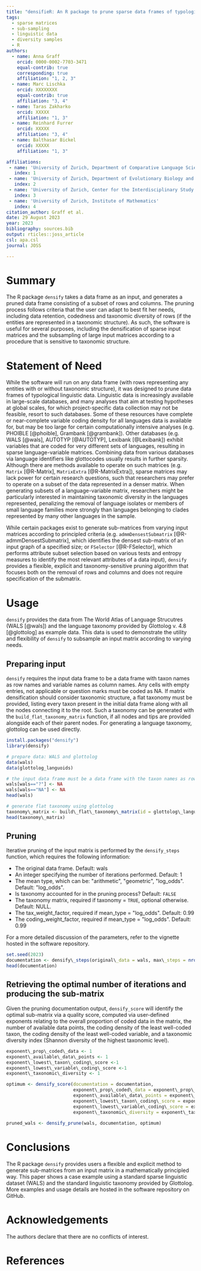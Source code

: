 ```yaml
---
title: "densifieR: An R package to prune sparse data frames of typological linguistic data"
tags:
  - sparse matrices
  - sub-sampling
  - linguistic data
  - diversity samples
  - R
authors:
  - name: Anna Graff
    orcid: 0000-0002-7703-3471
    equal-contrib: true
    corresponding: true 
    affiliation: "1, 2, 3"
  - name: Marc Lischka
    orcid: XXXXXXXX
    equal-contrib: true
    affiliation: "3, 4"
  - name: Taras Zakharko
    orcid: XXXXX
    affiliation: "1, 3"
  - name: Reinhard Furrer
    orcid: XXXXX
    affiliation: "3, 4"
  - name: Balthasar Bickel
    orcid: XXXXX
    affiliation: "1, 3"

affiliations:
 - name: 'University of Zurich, Department of Comparative Language Science'
   index: 1
 - name: 'University of Zurich, Department of Evolutionary Biology and Environmental Studies'
   index: 2
 - name: 'University of Zurich, Center for the Interdisciplinary Study of Language Evolution'
   index: 3
 - name: 'University of Zurich, Institute of Mathematics'
   index: 4
citation_author: Graff et al.
date: 29 August 2023
year: 2023
bibliography: sources.bib
output: rticles::joss_article
csl: apa.csl
journal: JOSS

---
```


# Summary

The R package ``densify`` takes a data frame as an input, and generates a pruned data frame consisting of a subset of rows and columns. The pruning process follows criteria that the user can adapt to best fit her needs, including data retention, codedness and taxonomic diversity of rows (if the entities are represented in a taxonomic structure). As such, the software is useful for several purposes, including the densification of sparse input matrices and the subsampling of large input matrices according to a procedure that is sensitive to taxonomic structure.

# Statement of Need

While the software will run on any data frame (with rows representing any entities with or without taxonomic structure), it was designed to prune data frames of typological linguistic data. Linguistic data is increasingly available in large-scale databases, and many analyses that aim at testing hypotheses at global scales, for which project-specific data collection may not be feasible, resort to such databases. Some of these resources have complete or near-complete variable coding density for all languages data is available for, but may be too large for certain computationally intensive analyses (e.g. PHOIBLE [@phoible], Grambank [@grambank]). Other databases (e.g. WALS [@wals], AUTOTYP [@AUTOTYP], Lexibank [@Lexibank]) exhibit variables that are coded for very different sets of languages, resulting in sparse language-variable matrices. Combining data from various databases via language identifiers like glottocodes usually results in further sparsity. Although there are methods available to operate on such matrices (e.g. ``Matrix`` [@R-Matrix], ``MatrixExtra`` [@R-MatrixExtra]), sparse matrices may lack power for certain research questions, such that researchers may prefer to operate on a subset of the data represented in a denser matrix. When generating subsets of a language-variable matrix, researchers might be particularly interested in maintaining taxonomic diversity in the languages represented, penalizing the removal of language isolates or members of small language families more strongly than languages belonging to clades represented by many other languages in the sample.

While certain packages exist to generate sub-matrices from varying input matrices according to principled criteria (e.g. ``admmDensestSubmatrix`` [@R-admmDensestSubmatrix], which identifies the densest sub-matrix of an input graph of a specified size; or ``FSelector`` [@R-FSelector], which performs attribute subset selection based on various tests and entropy measures to identify the most relevant attributes of a data input), ``densify`` provides a flexible, explicit and taxonomy-sensitive pruning algorithm that focuses both on the removal of rows and columns and does not require specification of the submatrix.

# Usage

``densify`` provides the data from The World Atlas of Language Strucutres (WALS [@wals]) and the language taxonomy provided by Glottolog v. 4.8 [@glottolog] as example data. This data is used to demonstrate the utility and flexibility of ``densify`` to subsample an input matrix according to varying needs.

## Preparing input

``densify`` requires the input data frame to be a data frame with taxon names as row names and variable names as column names. Any cells with empty entries, not applicable or question marks must be coded as NA. If matrix densification should consider taxonomic structure, a flat taxonomy must be provided, listing every taxon present in the initial data frame along with all the nodes connecting it to the root. Such a taxonomy can be generated with the `build_flat_taxonomy_matrix` function, if all nodes and tips are provided alongside each of their parent nodes. For generating a language taxonomy, glottolog can be used directly.

```r
install.packages("densify")
library(densify)

# prepare data: WALS and glottolog
data(wals)
data(glottolog_languoids)

# the input data frame must be a data frame with the taxon names as row names and variable names as column names; any question marks, empty entries, "NA"s must be coded as NAs
wals[wals=="?"] <- NA
wals[wals=="NA"] <- NA
head(wals)

# generate flat taxonomy using glottolog
taxonomy\_matrix <- build\_flat\_taxonomy\_matrix(id = glottolog\_languoids$id, parent\_id = glottolog\_languoids$parent\_id)
head(taxonomy\_matrix)
```
## Pruning
Iterative pruning of the input matrix is performed by the `densify_steps` function, which requires the following information:

  *	The original data frame. Default: wals
  *	An integer specifying the number of iterations performed. Default: 1
  *	The mean type, which can be: "arithmetic", "geometric", "log\_odds". Default: "log\_odds".
  *	Is taxonomy accounted for in the pruning process? Default: `FALSE`
  *	The taxonomy matrix, required if taxonomy = `TRUE`, optional otherwise. Default: NULL.
  *	The tax\_weight\_factor, required if mean\_type = "log_odds". Default: 0.99
  *	The coding\_weight\_factor, required if mean\_type = "log_odds". Default: 0.99

For a more detailed discussion of the parameters, refer to the vignette hosted in the software repository.

```r
set.seed(2023)
documentation <- densify\_steps(original\_data = wals, max\_steps = nrow(wals)+ncol(wals), mean\_type = "log\_odds", taxonomy = TRUE, taxonomy\_matrix = taxonomy\_matrix, tax\_weight\_factor = 0.99, coding\_weight\_factor = 0.99)
head(documentation)
```

## Retrieving the optimal number of iterations and producing the sub-matrix
Given the pruning documentation output, `densify_score` will identify the optimal sub-matrix via a quality score, computed via user-defined exponents relating to the overall proportion of coded data in the matrix, the number of available data points, the coding density of the least well-coded taxon, the coding density of the least well-coded variable, and a taxonomic diversity index (Shannon diversity of the highest taxonomic level).

```r
exponent\_prop\_coded\_data <- 1
exponent\_available\_data\_points <- 1
exponent\_lowest\_taxon\_coding\_score <-1
exponent\_lowest\_variable\_coding\_score <-1
exponent\_taxonomic\_diversity <- 1

optimum <- densify_score(documentation = documentation, 
                         exponent\_prop\_coded\_data = exponent\_prop\_coded\_data, 
                         exponent\_available\_data\_points = exponent\_available\_data\_points, 
                         exponent\_lowest\_taxon\_coding\_score = exponent\_lowest\_taxon\_coding\_score,
                         exponent\_lowest\_variable\_coding\_score = exponent\_lowest\_variable\_coding\_score,
                         exponent\_taxonomic\_diversity = exponent\_taxonomic\_diversity)
                         
pruned_wals <- densify_prune(wals, documentation, optimum)
```

# Conclusions
The R package ``densify`` provides users a flexible and explicit method to generate sub-matrices from an input matrix in a mathematically principled way. This paper shows a case example using a standard sparse linguistic dataset (WALS) and the standard linguistic taxonomy provided by Glottolog. More examples and usage details are hosted in the software repository on GitHub.

# Acknowledgements
The authors declare that there are no conflicts of interest.

# References

